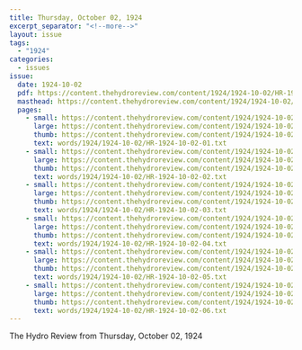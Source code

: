 ```yaml
---
title: Thursday, October 02, 1924
excerpt_separator: "<!--more-->"
layout: issue
tags:
  - "1924"
categories:
  - issues
issue:
  date: 1924-10-02
  pdf: https://content.thehydroreview.com/content/1924/1924-10-02/HR-1924-10-02.pdf
  masthead: https://content.thehydroreview.com/content/1924/1924-10-02/masthead/HR-1924-10-02.jpg
  pages:
    - small: https://content.thehydroreview.com/content/1924/1924-10-02/small/HR-1924-10-02-01.jpg
      large: https://content.thehydroreview.com/content/1924/1924-10-02/large/HR-1924-10-02-01.jpg
      thumb: https://content.thehydroreview.com/content/1924/1924-10-02/thumbnails/HR-1924-10-02-01.jpg
      text: words/1924/1924-10-02/HR-1924-10-02-01.txt
    - small: https://content.thehydroreview.com/content/1924/1924-10-02/small/HR-1924-10-02-02.jpg
      large: https://content.thehydroreview.com/content/1924/1924-10-02/large/HR-1924-10-02-02.jpg
      thumb: https://content.thehydroreview.com/content/1924/1924-10-02/thumbnails/HR-1924-10-02-02.jpg
      text: words/1924/1924-10-02/HR-1924-10-02-02.txt
    - small: https://content.thehydroreview.com/content/1924/1924-10-02/small/HR-1924-10-02-03.jpg
      large: https://content.thehydroreview.com/content/1924/1924-10-02/large/HR-1924-10-02-03.jpg
      thumb: https://content.thehydroreview.com/content/1924/1924-10-02/thumbnails/HR-1924-10-02-03.jpg
      text: words/1924/1924-10-02/HR-1924-10-02-03.txt
    - small: https://content.thehydroreview.com/content/1924/1924-10-02/small/HR-1924-10-02-04.jpg
      large: https://content.thehydroreview.com/content/1924/1924-10-02/large/HR-1924-10-02-04.jpg
      thumb: https://content.thehydroreview.com/content/1924/1924-10-02/thumbnails/HR-1924-10-02-04.jpg
      text: words/1924/1924-10-02/HR-1924-10-02-04.txt
    - small: https://content.thehydroreview.com/content/1924/1924-10-02/small/HR-1924-10-02-05.jpg
      large: https://content.thehydroreview.com/content/1924/1924-10-02/large/HR-1924-10-02-05.jpg
      thumb: https://content.thehydroreview.com/content/1924/1924-10-02/thumbnails/HR-1924-10-02-05.jpg
      text: words/1924/1924-10-02/HR-1924-10-02-05.txt
    - small: https://content.thehydroreview.com/content/1924/1924-10-02/small/HR-1924-10-02-06.jpg
      large: https://content.thehydroreview.com/content/1924/1924-10-02/large/HR-1924-10-02-06.jpg
      thumb: https://content.thehydroreview.com/content/1924/1924-10-02/thumbnails/HR-1924-10-02-06.jpg
      text: words/1924/1924-10-02/HR-1924-10-02-06.txt
---
```


The Hydro Review from Thursday, October 02, 1924

<!--more-->

